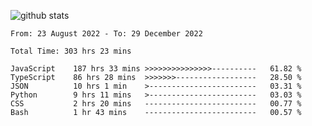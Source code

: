 
![github stats](https://github-readme-stats.vercel.app/api?username=realmahd1&show_icons=true&theme=codeSTACKr&hide_rank=true&count_private=true)

<!--START_SECTION:waka-->

```text
From: 23 August 2022 - To: 29 December 2022

Total Time: 303 hrs 23 mins

JavaScript    187 hrs 33 mins >>>>>>>>>>>>>>>----------   61.82 %
TypeScript    86 hrs 28 mins  >>>>>>>------------------   28.50 %
JSON          10 hrs 1 min    >------------------------   03.31 %
Python        9 hrs 11 mins   >------------------------   03.03 %
CSS           2 hrs 20 mins   -------------------------   00.77 %
Bash          1 hr 43 mins    -------------------------   00.57 %
```

<!--END_SECTION:waka-->
